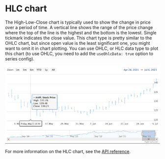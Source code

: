 HLC chart
================

The High-Low-Close chart is typically used to show the change in price over a period of time. A vertical line shows the range of the price change where the top of the line is the highest and the bottom is the lowest. Single tickmark indicates the close value. This chart type is pretty similar to the OHLC chart, but since open value is the least significant one, you might want to omit it in chart plotting. You can use OHLC, or HLC data type to plot this chart (to use OHLC, you need to add the `useOhlcData: true` option to series config).

![hlc.png](hlc-chart.png)

For more information on the HLC chart, see the [API reference](https://api.highcharts.com/highstock/plotOptions.hlc).
